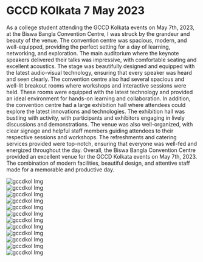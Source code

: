 # GCCD KOlkata 7 May 2023

As a college student attending the GCCD Kolkata events on May 7th, 2023, at the Biswa Bangla Convention Centre, I was struck by the grandeur and beauty of the venue. The convention centre was spacious, modern, and well-equipped, providing the perfect setting for a day of learning, networking, and exploration. The main auditorium where the keynote speakers delivered their talks was impressive, with comfortable seating and excellent acoustics. The stage was beautifully designed and equipped with the latest audio-visual technology, ensuring that every speaker was heard and seen clearly. The convention centre also had several spacious and well-lit breakout rooms where workshops and interactive sessions were held. These rooms were equipped with the latest technology and provided an ideal environment for hands-on learning and collaboration. In addition, the convention centre had a large exhibition hall where attendees could explore the latest innovations and technologies. The exhibition hall was bustling with activity, with participants and exhibitors engaging in lively discussions and demonstrations. The venue was also well-organized, with clear signage and helpful staff members guiding attendees to their respective sessions and workshops. The refreshments and catering services provided were top-notch, ensuring that everyone was well-fed and energized throughout the day. Overall, the Biswa Bangla Convention Centre provided an excellent venue for the GCCD Kolkata events on May 7th, 2023. The combination of modern facilities, beautiful design, and attentive staff made for a memorable and productive day.


 <img src="./assets/gccdkol (1).jpg" alt="gccdkol Img"/><br>
 <img src="./assets/gccdkol (3).jpg" alt="gccdkol Img"/><br>
 <img src="./assets/gccdkol (6).jpg" alt="gccdkol Img"/><br>
 <img src="./assets/gccdkol (7).jpg" alt="gccdkol Img"/><br>
 <img src="./assets/gccdkol (9).jpg" alt="gccdkol Img"/><br>
 <img src="./assets/gccdkol (11).jpg" alt="gccdkol Img"/><br>
 <img src="./assets/gccdkol (12).jpg" alt="gccdkol Img"/><br>
 <img src="./assets/gccdkol (13).jpg" alt="gccdkol Img"/><br>
 <img src="./assets/gccdkol (14).jpg" alt="gccdkol Img"/><br>
 <img src="./assets/gccdkol (17).jpg" alt="gccdkol Img"/><br>
 <img src="./assets/gccdkol (50).jpg" alt="gccdkol Img"/><br>
 <img src="./assets/gccdkol (55).jpg" alt="gccdkol Img"/><br>